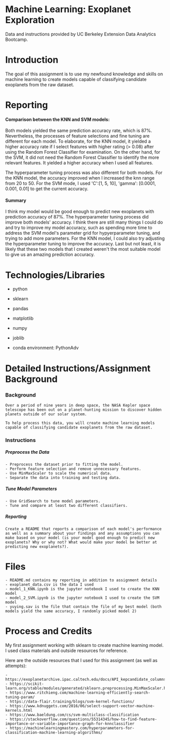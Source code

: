 # Machine Learning: Exoplanet Exploration

Data and instructions provided by UC Berkeley Extension Data Analytics Bootcamp.

# Introduction 

The goal of this assignment is to use my newfound knowledge and skills on machine learning to create models capable of classifying candidate exoplanets from the raw dataset.

# Reporting

#### Comparison between the KNN and SVM models:

Both models yielded the same prediction accuracy rate, which is 87%. Nevertheless, the processes of feature selections and fine tuning are different for each model. To elaborate, for the KNN model, it yielded a higher accuracy rate if I select features with higher rating (> 0.08) after using the Random Forest Classifier for examination. On the other hand, for the SVM, it did not need the Random Forest Classifier to identify the more relevant features. It yielded a higher accuracy when I used all features.

The hyperparameter tuning process was also different for both models. For the KNN model, the accuracy improved when I increased the knn range from 20 to 50. For the SVM mode, I used 'C':[1, 5, 10], 'gamma': [0.0001, 0.001, 0.01] to get the current accuracy.

#### Summary

I think my model would be good enough to predict new exoplanets with prediction accuracy of 87%. The hyperparameter tuning process did improve both models' accuracy. I think there are still many things I could do and try to improve my model accuracy, such as spending more time to address the SVM model's parameter grid for hypyerparameter tuning, and trying to add more parameters. For the KNN model, I could also try adjusting the hyperparameter tuning to improve the accuracy. Last but not least, it is likely that these two models that I created weren't the most suitable model to give us an amazing prediction accuracy. 

# Technologies/Libraries

- python

- sklearn

- pandas

- matplotlib

- numpy

- joblib

- conda environment: PythonAdv

# Detailed Instructions/Assignment Background

### Background

    Over a period of nine years in deep space, the NASA Kepler space telescope has been out on a planet-hunting mission to discover hidden planets outside of our solar system.

    To help process this data, you will create machine learning models capable of classifying candidate exoplanets from the raw dataset.

### Instructions

##### Preprocess the Data
    - Preprocess the dataset prior to fitting the model.
    - Perform feature selection and remove unnecessary features.
    - Use MinMaxScaler to scale the numerical data.
    - Separate the data into training and testing data.

##### Tune Model Parameters

    - Use GridSearch to tune model parameters.
    - Tune and compare at least two different classifiers.

##### Reporting

    Create a README that reports a comparison of each model's performance as well as a summary about your findings and any assumptions you can make based on your model (is your model good enough to predict new exoplanets? Why or why not? What would make your model be better at predicting new exoplanets?).

# Files

    - README.md contains my reporting in addition to assignment details
    - exoplanet_data.csv is the data I used
    - model_1_KNN.ipynb is the jupyter notebook I used to create the KNN model
    - model_2_SVM.ipynb is the jupyter notebook I used to create the SVM model
    - yuying.sav is the file that contain the file of my best model (both models yield the same accuracy, I randomly picked model 2)
    
# Process and Credits

My first assignment working with sklearn to create machine learning model. I used class materials and outside resources for reference. 

Here are the outside resources that I used for this assignment (as well as attempts):
    
    - https://exoplanetarchive.ipac.caltech.edu/docs/API_kepcandidate_columns.html
    - https://scikit-learn.org/stable/modules/generated/sklearn.preprocessing.MinMaxScaler.html
    - https://www.ritchieng.com/machine-learning-efficiently-search-tuning-param/
    - https://data-flair.training/blogs/svm-kernel-functions/
    - https://www.kdnuggets.com/2016/06/select-support-vector-machine-kernels.html
    - https://www.baeldung.com/cs/svm-multiclass-classification
    - https://stackoverflow.com/questions/55314345/how-to-find-feature-importance-or-variable-importance-graph-for-knnclassifier
    - https://machinelearningmastery.com/hyperparameters-for-classification-machine-learning-algorithms/
